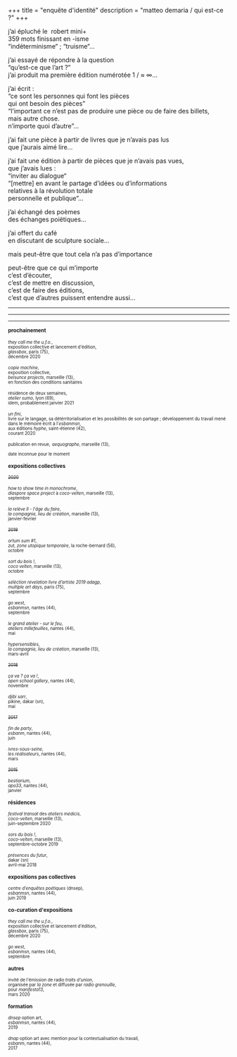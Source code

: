 +++
title = "enquête d'identité"
description = "matteo demaria / qui est-ce ?"
+++

j’ai épluché le  robert mini+ </br>
359 mots finissant en -isme </br>
“indéterminisme“ ; “truisme“… </br>

j’ai essayé de répondre à la question </br>
“qu’est-ce que l’art ?” </br>
j’ai produit ma première édition numérotée 1 / ≈ ∞… </br> 

j’ai écrit : </br> 
“ce sont les personnes qui font les pièces </br>
 qui ont besoin des pièces” </br>
“l’important ce n’est pas de produire une pièce ou de faire des billets, </br>
 mais autre chose. </br>
 n’importe quoi d’autre”… </br> 

j’ai fait une pièce à partir de livres que je n’avais pas lus </br>
que j’aurais aimé lire… </br> 

j’ai fait une édition à partir de pièces que je n’avais pas vues, </br> 
que j’avais lues : </br>
“inviter au dialogue“ </br>
“[mettre] en avant le partage d’idées ou d’informations </br>
relatives à la révolution totale </br>
personnelle et publique“… </br> 

j’ai échangé des poèmes </br>
des échanges poiëtiques… </br> 

j’ai offert du café </br> 
en discutant de sculpture sociale… </br> 

mais peut-être que tout cela n’a pas d’importance </br>

peut-être que ce qui m’importe </br>
c’est d’écouter, </br>
c’est de mettre en discussion, </br>
c’est de faire des éditions, </br>
c’est que d’autres puissent entendre aussi… </br>
  
***  
***  
***  
  
<sup>**prochainement**</sup>  

<sup><sup>*they call me the u.f.o.*,</sup></sup>  
<sup><sup>exposition collective et lancement d'édition,</sup></sup>  
<sup><sup>*glassbox*, paris (75),</sup></sup>  
<sup><sup>décembre 2020</sup></sup>

<sup><sup>*copie machine*,</sup></sup>  
<sup><sup>exposition collective,</sup></sup>  
<sup><sup>*belsunce projects*, marseille (13),</sup></sup>  
<sup><sup>en fonction des conditions sanitaires</sup></sup>  

<sup><sup>résidence de deux semaines,</sup></sup>  
<sup><sup>_atelier sumo_, lyon (69),</sup></sup>  
<sup><sup>idem, probablement janvier 2021</sup></sup>  

<sup><sup>_un fini_,</sup></sup>  
<sup><sup>livre sur le langage, sa détérritorialisation et les possibilités de son partage ; développement du travail mené dans le mémoire écrit à l'_esbanmsn_,</sup></sup>  
<sup><sup>aux éditions _hyphe_, saint-étienne (42),</sup></sup>  
<sup><sup>courant 2020</sup></sup>  

<sup><sup>publication en revue,</sup></sup> 
<sup><sup>_aequographe_, marseille (13),</sup></sup>  
<sup><sup>date inconnue pour le moment</sup></sup>  

<sup>**expositions collectives**</sup>

<sup><sup>~~2020~~</sup></sup>

<sup><sup>_how to show time in monochrome_,</sup></sup>  
<sup><sup>_diaspore space project_ à _coco-velten_, marseille (13),</sup></sup>  
<sup><sup>septembre</sup></sup>  

<sup><sup>_la relève II - l'âge du faire_,</sup></sup>  
<sup><sup>_la compagnie, lieu de création_, marseille (13),</sup></sup>  
<sup><sup>janvier-fevrier</sup></sup>  

<sup><sup>~~2019~~</sup></sup>

<sup><sup>_ortum sum #1_,</sup></sup>  
<sup><sup>_zut, zone utopique temporaire_, la roche-bernard (56),</sup></sup>  
<sup><sup>octobre</sup></sup>  

<sup><sup>_sort du bois !_,</sup></sup>  
<sup><sup>_coco velten_, marseille (13),</sup></sup>  
<sup><sup>octobre</sup></sup>  

<sup><sup>_séléction révelation livre d’artiste 2019 adagp_,</sup></sup>  
<sup><sup>_multiple art days_, paris (75),</sup></sup>  
<sup><sup>septembre</sup></sup>  

<sup><sup>_go west_,</sup></sup>  
<sup><sup>_esbanmsn_, nantes (44),</sup></sup>  
<sup><sup>septembre</sup></sup>  

<sup><sup>_le grand atelier - sur le feu_,</sup></sup>  
<sup><sup>_ateliers millefeuilles_, nantes (44),</sup></sup>  
<sup><sup>mai</sup></sup>  

<sup><sup>_hypersensibles_,</sup></sup>  
<sup><sup>_la compagnie, lieu de création_, marseille (13),</sup></sup>  
<sup><sup>mars-avril</sup></sup>  

<sup><sup>~~2018~~</sup></sup>

<sup><sup>_ça va ? ça va !_,</sup></sup>  
<sup><sup>_open school gallery_, nantes (44),</sup></sup>  
<sup><sup>novembre</sup></sup>  

<sup><sup>_djibi sarr_,</sup></sup>  
<sup><sup>pikine, dakar (sn),</sup></sup>  
<sup><sup>mai</sup></sup>  

<sup><sup>~~2017~~</sup></sup>

<sup><sup>_fin de party_,</sup></sup>  
<sup><sup>_esbanm_, nantes (44),</sup></sup>  
<sup><sup>juin</sup></sup>  

<sup><sup>_ivres-sous-seine_,</sup></sup>  
<sup><sup>_les réalisateurs_, nantes (44),</sup></sup>  
<sup><sup>mars</sup></sup>  

<sup><sup>~~2015~~</sup></sup>

<sup><sup>_bestiarium_,</sup></sup>  
<sup><sup>_apo33_, nantes (44),</sup></sup>  
<sup><sup>janvier</sup></sup>  

<sup>**résidences**</sup>

<sup><sup>_festival transat_ des _ateliers médicis_,</sup></sup>  
<sup><sup>_coco-velten_, marseille (13),</sup></sup>  
<sup><sup>juin-septembre 2020</sup></sup>  

<sup><sup>_sors du bois !_,</sup></sup>  
<sup><sup>_coco-velten_, marseille (13),</sup></sup>  
<sup><sup>septembre-octobre 2019</sup></sup>  

<sup><sup>_présences du futur_,</sup></sup>  
<sup><sup>dakar (sn)</sup></sup>  
<sup><sup>avril-mai 2018</sup></sup>   

<sup>**expositions pas collectives**</sup>

<sup><sup>_centre d’enquêtes poétiques_ (dnsep),</sup></sup>  
<sup><sup>_esbanmsn_, nantes (44),</sup></sup>  
<sup><sup>juin 2019</sup></sup>  

<sup>**co-curation d'expositions**</sup> 

<sup><sup>_they call me the u.f.o._,</sup></sup>  
<sup><sup>exposition collective et lancement d'édition,</sup></sup>  
<sup><sup>_glassbox_, paris (75),</sup></sup>  
<sup><sup>décembre 2020</sup></sup>  

<sup><sup>_go west_,</sup></sup>  
<sup><sup>_esbanmsn_, nantes (44),</sup></sup>  
<sup><sup>septembre</sup></sup>  

<sup>**autres**</sup>

<sup><sup>invité de l'émission de radio _traits d'union_,</sup></sup>  
<sup><sup>organisée par _la zone_ et diffusée par _radio grenouille_,</sup></sup>  
<sup><sup>pour _manifesta13_,</sup></sup>  
<sup><sup>mars 2020</sup></sup>  

<sup>**formation**</sup>

<sup><sup>_dnsep_ option art,</sup></sup>  
<sup><sup>_esbanmsn_, nantes (44),</sup></sup>   
<sup><sup>2019</sup></sup>  

<sup><sup>_dnap_ option art avec mention pour la contextualisation du travail,</sup></sup>  
<sup><sup>_esbanm_, nantes (44),</sup></sup>  
<sup><sup>2017</sup></sup>  
